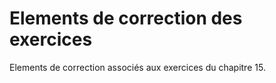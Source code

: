 # Elements de correction des exercices

Elements de correction associés aux exercices du chapitre 15.